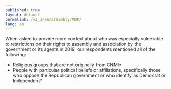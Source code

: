 ```yaml
---
published: true
layout: default
permalink: /v3_1/en/assembly/MNP/
lang: en
---
```

When asked to provide more context about who was especially vulnerable to restrictions on their rights to assembly and association by the government or its agents in 2019, our respondents mentioned all of the following:

-	Religious groups that are not originally from CNMI*
-	People with particular political beliefs or affiliations, specifically those who oppose the Republican government or who identify as Democrat or Independent*
